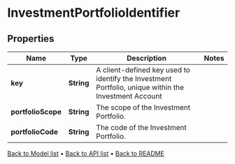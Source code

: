 

# InvestmentPortfolioIdentifier


## Properties

| Name | Type | Description | Notes |
|------------ | ------------- | ------------- | -------------|
|**key** | **String** | A client-defined key used to identify the Investment Portfolio, unique within the Investment Account |  |
|**portfolioScope** | **String** | The scope of the Investment Portfolio. |  |
|**portfolioCode** | **String** | The code of the Investment Portfolio. |  |



[Back to Model list](../README.md#documentation-for-models) &#8226; [Back to API list](../README.md#documentation-for-api-endpoints) &#8226; [Back to README](../README.md)


